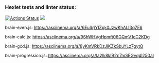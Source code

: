 ### Hexlet tests and linter status:
[![Actions Status](https://github.com/victandry/frontend-project-44/workflows/hexlet-check/badge.svg)](https://github.com/victandry/frontend-project-44/actions)
<a href="https://codeclimate.com/github/victandry/frontend-project-44/maintainability"><img src="https://api.codeclimate.com/v1/badges/32fd3beb8913f7491ad3/maintainability" /></a>

brain-even.js: https://asciinema.org/a/6EuSrjYIZgk0JzwKhALI3q7E6

brain-calc.js: https://asciinema.org/a/96hWHVgHpmft06GQmV1cC2KDg

brain-gcd.js: https://asciinema.org/a/8yKmVRkDzJlKZkSbuYLz7gytQ

brain-progression.js: https://asciinema.org/a/la2lk8klB2n7mSEGvqdI250aI
